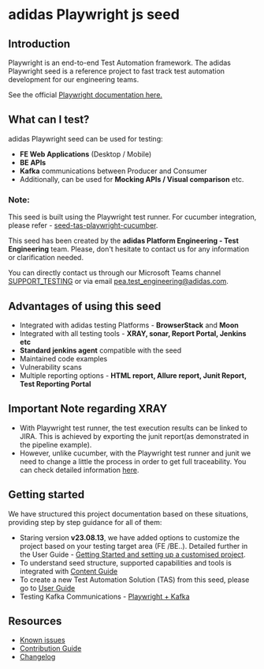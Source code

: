 # adidas Playwright js seed

## Introduction
Playwright is an end-to-end Test Automation framework. The adidas Playwright seed is a reference project to fast track test automation development for our engineering teams.

See the official [Playwright documentation here.](https://playwright.dev/)

## What can I test?

adidas Playwright seed can be used for testing:

- **FE Web Applications** (Desktop / Mobile)
- **BE APIs**
- **Kafka** communications between Producer and Consumer
- Additionally, can be used for **Mocking APIs / Visual comparison** etc.

### Note:

This seed is built using the Playwright test runner. For cucumber integration, please refer - [seed-tas-playwright-cucumber](https://bitbucket.tools.3stripes.net/projects/TE/repos/seed-tas-playwright-cucumber/browse).

This seed has been created by the **adidas Platform Engineering - Test Engineering** team. Please, don't hesitate to contact us for any information or clarification needed.

You can directly contact us through our Microsoft Teams channel [SUPPORT_TESTING](https://teams.microsoft.com/l/channel/19%3a9887ce8b989549f7ba468c80885926da%40thread.tacv2/SUPPORT_TESTING?groupId=9ebcbabe-a60f-4b1f-bf48-a51d799159f0&tenantId=3bfeb222-e42c-4535-aace-ea6f7751369b) or via email [pea.test_engineering@adidas.com](mailto:pea.test_engineering@adidas.com).

## Advantages of using this seed
- Integrated with adidas testing Platforms - **BrowserStack** and **Moon**
- Integrated with all testing tools - **XRAY, sonar, Report Portal, Jenkins etc**
- **Standard jenkins agent** compatible with the seed
- Maintained code examples
- Vulnerability scans 
- Multiple reporting options - **HTML report, Allure report, Junit Report, Test Reporting Portal**


## Important Note regarding XRAY
- With Playwright test runner, the test execution results can be linked to JIRA. This is achieved by exporting the junit report(as demonstrated in the pipeline example).
- However, unlike cucumber, with the Playwright test runner and junit we need to change a little the process in order to get full traceability. You can check detailed information [here](README/UserGuide/10-IntegrateXRAY.md). 


## Getting started
We have structured this project documentation based on these situations, providing step by step guidance for all of them:

- Staring version **v23.08.13**, we have added options to customize the project based on your testing target area (FE /BE..). Detailed further in the User Guide - [Getting Started and setting up a customised project](./README/UserGuide/00-ToGetStarted.md).
- To understand seed structure, supported capabilities and tools is integrated with [Content Guide](README/PlaywrightContentGuide.md)
- To create a new Test Automation Solution (TAS) from this seed, please go to [User Guide](README/PlaywrightUserGuide.md)
- Testing Kafka Communications - [Playwright + Kafka](./tests/Kafka/README.md)

## Resources 

- [Known issues](README/KnownIssues.md)
- [Contribution Guide](README/PlaywrightContributorGuide.md)
- [Changelog](README/ChangeLog.md)